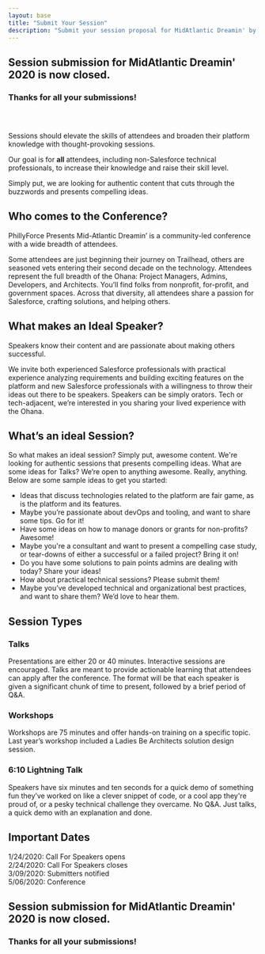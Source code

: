 ```yaml
---
layout: base
title: "Submit Your Session"
description: "Submit your session proposal for MidAtlantic Dreamin' by 2/24/2020! Speak at the Philadelphia Saleesforce community's conference on 5/6/2020!" 
---
```


## Session submission for MidAtlantic Dreamin' 2020 is now closed. 
### Thanks for all your submissions!

<h3>&nbsp;</h3>

Sessions should elevate the skills of attendees and broaden their platform knowledge with thought-provoking sessions.

Our goal is for **all** attendees, including non-Salesforce technical professionals, to increase their knowledge and raise their skill level.

Simply put, we are looking for authentic content that cuts through the buzzwords and presents compelling ideas.

## Who comes to the Conference?

PhillyForce Presents Mid-Atlantic Dreamin’ is a community-led conference with a wide breadth of attendees. 

Some attendees are just beginning their journey on Trailhead, others are seasoned vets entering their second decade on the technology. Attendees represent the full breadth of the Ohana: Project Managers, Admins, Developers, and Architects. You’ll find folks from nonprofit, for-profit, and government spaces. Across that diversity, all attendees share a passion for Salesforce, crafting solutions, and helping others.

## What makes an Ideal Speaker?

Speakers know their content and are passionate about making others successful. 

We invite both experienced Salesforce professionals with practical experience analyzing requirements and building exciting features on the platform and new Salesforce professionals with a willingness to throw their ideas out there to be speakers. Speakers can be simply orators. Tech or tech-adjacent, we’re interested in you sharing your lived experience with the Ohana.

## What’s an ideal Session?

So what makes an ideal session? Simply put, awesome content.  We're looking for authentic sessions that presents compelling ideas.
What are some ideas for Talks?
We’re open to anything awesome. Really, anything. Below are some sample ideas to get you started:

* Ideas that discuss technologies related to the platform are fair game, as is the platform and its features. 
* Maybe you’re passionate about devOps and tooling, and want to share some tips.  Go for it!
* Have some ideas on how to manage donors or grants for non-profits? Awesome!
* Maybe you're a consultant and want to present a compelling case study, or tear-downs of either a successful or a failed project? Bring it on!
* Do you have some solutions to pain points admins are dealing with today? Share your ideas! 
* How about practical technical sessions? Please submit them!
* Maybe you’ve developed technical and organizational best practices, and want to share them? We’d love to hear them.

## Session Types

### Talks

Presentations are either 20 or 40 minutes. Interactive sessions are encouraged.  Talks are meant to provide actionable learning that attendees can apply after the conference. The format will be that each speaker is given a significant chunk of time to present, followed by a brief period of Q&A. 


### Workshops

Workshops are 75 minutes and offer hands-on training on a specific topic. Last year’s workshop included a Ladies Be Architects solution design session.


### 6:10 Lightning Talk

Speakers have six minutes and ten seconds for a quick demo of something fun they’ve worked on like a clever snippet of code, or a cool app they're proud of, or a pesky technical challenge they overcame. No Q&A. Just talks, a quick demo with an explanation and done.

## Important Dates

1/24/2020:     Call For Speakers opens<br/>
2/24/2020:     Call For Speakers closes<br/>
3/09/2020:     Submitters notified<br/>
5/06/2020:     Conference<br/>

## Session submission for MidAtlantic Dreamin' 2020 is now closed. 
### Thanks for all your submissions!